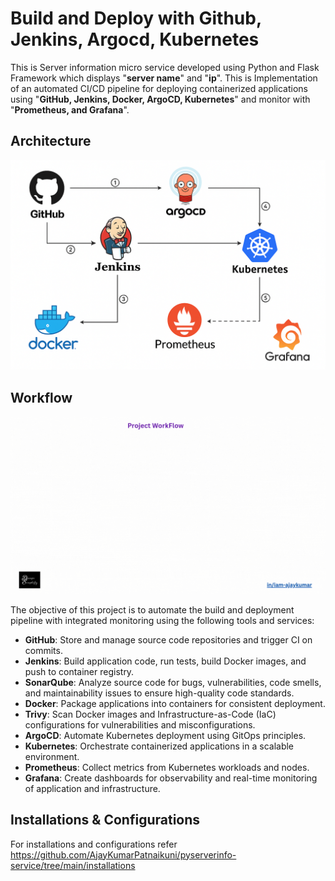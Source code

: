# Build and Deploy with Github, Jenkins, Argocd, Kubernetes
This is Server information micro service developed using Python and Flask Framework which displays "**server name**" and "**ip**".
This is Implementation of an automated CI/CD pipeline for deploying containerized applications using "**GitHub, Jenkins, Docker, ArgoCD, Kubernetes**" and monitor with "**Prometheus, and Grafana**".

## Architecture
![Architecture](images/architecture.png)

## Workflow
![Architecture](images/workflow.gif)



The objective of this project is to automate the build and deployment pipeline with integrated monitoring using the following tools and services:
- **GitHub**: Store and manage source code repositories and trigger CI on commits.
- **Jenkins**: Build application code, run tests, build Docker images, and push to container registry.
- **SonarQube**: Analyze source code for bugs, vulnerabilities, code smells, and maintainability issues to ensure high-quality code standards.
- **Docker**: Package applications into containers for consistent deployment.
- **Trivy**: Scan Docker images and Infrastructure-as-Code (IaC) configurations for vulnerabilities and misconfigurations.
- **ArgoCD**: Automate Kubernetes deployment using GitOps principles.
- **Kubernetes**: Orchestrate containerized applications in a scalable environment.
- **Prometheus**: Collect metrics from Kubernetes workloads and nodes.
- **Grafana**: Create dashboards for observability and real-time monitoring of application and infrastructure.

## Installations & Configurations
For installations and configurations refer 
 https://github.com/AjayKumarPatnaikuni/pyserverinfo-service/tree/main/installations
